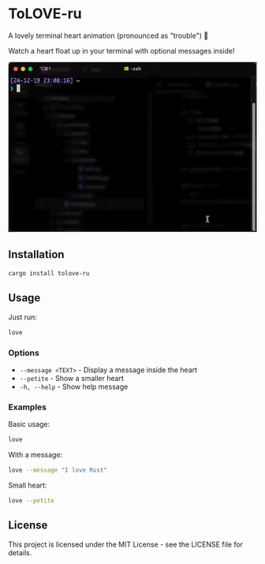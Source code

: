 # ToLOVE-ru

A lovely terminal heart animation (pronounced as "trouble") 💜

Watch a heart float up in your terminal with optional messages inside!

![demo.gif](assets/demo.gif)

## Installation

```bash
cargo install tolove-ru
```

## Usage

Just run:
```bash
love
```

### Options

- `--message <TEXT>` - Display a message inside the heart
- `--petite` - Show a smaller heart
- `-h, --help` - Show help message

### Examples

Basic usage:
```bash
love
```

With a message:
```bash
love --message "I love Rust"
```

Small heart:
```bash
love --petite
```

## License

This project is licensed under the MIT License - see the LICENSE file for details.
